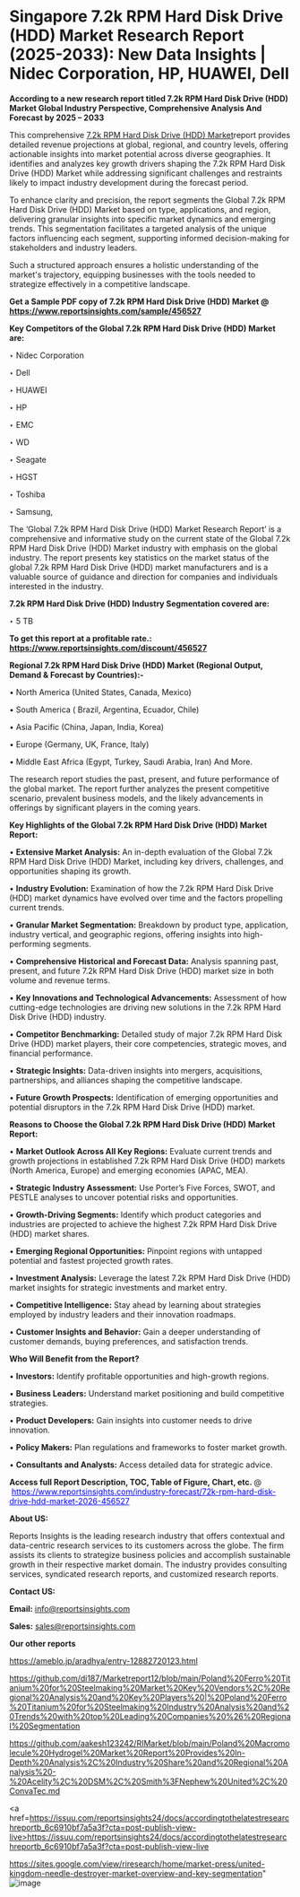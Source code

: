 # Singapore 7.2k RPM Hard Disk Drive (HDD) Market Research Report (2025-2033): New Data Insights | Nidec Corporation, HP, HUAWEI, Dell

<strong>According to a new research report titled 7.2k RPM Hard Disk Drive (HDD) Market Global Industry Perspective, Comprehensive Analysis And Forecast by 2025 – 2033</strong>

This comprehensive <a href=https://www.reportsinsights.com/sample/456527>7.2k RPM Hard Disk Drive (HDD) Market</a>report provides detailed revenue projections at global, regional, and country levels, offering actionable insights into market potential across diverse geographies. It identifies and analyzes key growth drivers shaping the 7.2k RPM Hard Disk Drive (HDD) Market while addressing significant challenges and restraints likely to impact industry development during the forecast period.

To enhance clarity and precision, the report segments the Global 7.2k RPM Hard Disk Drive (HDD) Market based on type, applications, and region, delivering granular insights into specific market dynamics and emerging trends. This segmentation facilitates a targeted analysis of the unique factors influencing each segment, supporting informed decision-making for stakeholders and industry leaders.

Such a structured approach ensures a holistic understanding of the market's trajectory, equipping businesses with the tools needed to strategize effectively in a competitive landscape.

<strong>Get a Sample PDF copy of 7.2k RPM Hard Disk Drive (HDD) Market </strong><strong>@<a href=https://www.reportsinsights.com/sample/456527 style=color:#0000ff;> https://www.reportsinsights.com/sample/456527</a></strong></font>

<strong>Key Competitors of the Global 7.2k RPM Hard Disk Drive (HDD) Market are:</strong>

‣ Nidec Corporation

‣ Dell

‣ HUAWEI

‣ HP

‣ EMC

‣ WD

‣ Seagate

‣ HGST

‣ Toshiba

‣ Samsung,

The ‘Global 7.2k RPM Hard Disk Drive (HDD) Market Research Report’ is a comprehensive and informative study on the current state of the Global 7.2k RPM Hard Disk Drive (HDD) Market industry with emphasis on the global industry. The report presents key statistics on the market status of the global 7.2k RPM Hard Disk Drive (HDD) market manufacturers and is a valuable source of guidance and direction for companies and individuals interested in the industry.

<strong>7.2k RPM Hard Disk Drive (HDD) Industry Segmentation covered are:</strong>

‣ 5 TB

<strong>To get this report at a profitable rate.: <a href=https://www.reportsinsights.com/discount/456527 style=color:#0000ff;>https://www.reportsinsights.com/discount/456527</a></strong></font>

<strong>Regional 7.2k RPM Hard Disk Drive (HDD) Market (Regional Output, Demand &amp; Forecast by Countries):-</strong>

• North America (United States, Canada, Mexico)

• South America ( Brazil, Argentina, Ecuador, Chile)

• Asia Pacific (China, Japan, India, Korea)

• Europe (Germany, UK, France, Italy)

• Middle East Africa (Egypt, Turkey, Saudi Arabia, Iran) And More.

The research report studies the past, present, and future performance of the global market. The report further analyzes the present competitive scenario, prevalent business models, and the likely advancements in offerings by significant players in the coming years.

<strong>Key Highlights of the Global 7.2k RPM Hard Disk Drive (HDD) Market Report:</strong>

• <strong>Extensive Market Analysis:</strong> An in-depth evaluation of the Global 7.2k RPM Hard Disk Drive (HDD) Market, including key drivers, challenges, and opportunities shaping its growth.

• <strong>Industry Evolution:</strong> Examination of how the 7.2k RPM Hard Disk Drive (HDD) market dynamics have evolved over time and the factors propelling current trends.

• <strong>Granular Market Segmentation:</strong> Breakdown by product type, application, industry vertical, and geographic regions, offering insights into high-performing segments.

• <strong>Comprehensive Historical and Forecast Data:</strong> Analysis spanning past, present, and future 7.2k RPM Hard Disk Drive (HDD) market size in both volume and revenue terms.

• <strong>Key Innovations and Technological Advancements:</strong> Assessment of how cutting-edge technologies are driving new solutions in the 7.2k RPM Hard Disk Drive (HDD) industry.

• <strong>Competitor Benchmarking:</strong> Detailed study of major 7.2k RPM Hard Disk Drive (HDD) market players, their core competencies, strategic moves, and financial performance.

• <strong>Strategic Insights:</strong> Data-driven insights into mergers, acquisitions, partnerships, and alliances shaping the competitive landscape.

• <strong>Future Growth Prospects:</strong> Identification of emerging opportunities and potential disruptors in the 7.2k RPM Hard Disk Drive (HDD) market.

<strong>Reasons to Choose the Global 7.2k RPM Hard Disk Drive (HDD) Market Report:</strong>

• <strong>Market Outlook Across All Key Regions:</strong> Evaluate current trends and growth projections in established 7.2k RPM Hard Disk Drive (HDD) markets (North America, Europe) and emerging economies (APAC, MEA).

• <strong>Strategic Industry Assessment:</strong> Use Porter’s Five Forces, SWOT, and PESTLE analyses to uncover potential risks and opportunities.

• <strong>Growth-Driving Segments:</strong> Identify which product categories and industries are projected to achieve the highest 7.2k RPM Hard Disk Drive (HDD) market shares.

• <strong>Emerging Regional Opportunities:</strong> Pinpoint regions with untapped potential and fastest projected growth rates.

• <strong>Investment Analysis:</strong> Leverage the latest 7.2k RPM Hard Disk Drive (HDD) market insights for strategic investments and market entry.

• <strong>Competitive Intelligence:</strong> Stay ahead by learning about strategies employed by industry leaders and their innovation roadmaps.

• <strong>Customer Insights and Behavior:</strong> Gain a deeper understanding of customer demands, buying preferences, and satisfaction trends.

<strong>Who Will Benefit from the Report?</strong>

• <strong>Investors:</strong> Identify profitable opportunities and high-growth regions.

• <strong>Business Leaders:</strong> Understand market positioning and build competitive strategies.

• <strong>Product Developers:</strong> Gain insights into customer needs to drive innovation.

• <strong>Policy Makers:</strong> Plan regulations and frameworks to foster market growth.

• <strong>Consultants and Analysts:</strong> Access detailed data for strategic advice.
</ul>
<strong>Access full Report Description, TOC, Table of Figure, Chart, etc. </strong>@  <a href=https://www.reportsinsights.com/industry-forecast/72k-rpm-hard-disk-drive-hdd-market-2026-456527 style=color:#0000ff;>https://www.reportsinsights.com/industry-forecast/72k-rpm-hard-disk-drive-hdd-market-2026-456527</a></font>

<strong><strong>About US</strong>:</strong>

Reports Insights is the leading research industry that offers contextual and data-centric research services to its customers across the globe. The firm assists its clients to strategize business policies and accomplish sustainable growth in their respective market domain. The industry provides consulting services, syndicated research reports, and customized research reports.

<strong>Contact US:</strong>

<p class=""""><b>Email:</b> <a href=mailto:info@reportsinsights.com>info@reportsinsights.com</a></p>
<p class=""""><b>Sales:</b> <a href=mailto:sales@reportsinsights.com>sales@reportsinsights.com</a></p>

<strong>Our other reports</strong>

<a href=https://ameblo.jp/aradhya/entry-12882720123.html>https://ameblo.jp/aradhya/entry-12882720123.html</a>

<a href=https://github.com/di187/Marketreport12/blob/main/Poland%20Ferro%20Titanium%20for%20Steelmaking%20Market%20Key%20Vendors%2C%20Regional%20Analysis%20and%20Key%20Players%20|%20Poland%20Ferro%20Titanium%20for%20Steelmaking%20Industry%20Analysis%20and%20Trends%20with%20top%20Leading%20Companies%20%26%20Regional%20Segmentation>https://github.com/di187/Marketreport12/blob/main/Poland%20Ferro%20Titanium%20for%20Steelmaking%20Market%20Key%20Vendors%2C%20Regional%20Analysis%20and%20Key%20Players%20|%20Poland%20Ferro%20Titanium%20for%20Steelmaking%20Industry%20Analysis%20and%20Trends%20with%20top%20Leading%20Companies%20%26%20Regional%20Segmentation</a>

<a href=https://github.com/aakesh123242/RIMarket/blob/main/Poland%20Macromolecule%20Hydrogel%20Market%20Report%20Provides%20In-Depth%20Analysis%2C%20Industry%20Share%20and%20Regional%20Analysis%20-%20Acelity%2C%20DSM%2C%20Smith%3FNephew%20United%2C%20ConvaTec.md>https://github.com/aakesh123242/RIMarket/blob/main/Poland%20Macromolecule%20Hydrogel%20Market%20Report%20Provides%20In-Depth%20Analysis%2C%20Industry%20Share%20and%20Regional%20Analysis%20-%20Acelity%2C%20DSM%2C%20Smith%3FNephew%20United%2C%20ConvaTec.md</a>

<a href=https://issuu.com/reportsinsights24/docs/accordingtothelatestresearchreportb_6c6910bf7a5a3f?cta=post-publish-view-live>https://issuu.com/reportsinsights24/docs/accordingtothelatestresearchreportb_6c6910bf7a5a3f?cta=post-publish-view-live</a>

<a href=https://sites.google.com/view/riresearch/home/market-press/united-kingdom-needle-destroyer-market-overview-and-key-segmentation>https://sites.google.com/view/riresearch/home/market-press/united-kingdom-needle-destroyer-market-overview-and-key-segmentation</a>"
![image](https://github.com/user-attachments/assets/10c08fce-078a-4ec6-adfe-ffc768ce6309)
